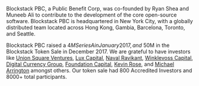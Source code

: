 Blockstack PBC, a Public Benefit Corp, was co-founded by Ryan Shea and Muneeb Ali to contribute to the development of the core open-source software. Blockstack PBC is headquartered in New York City, with a globally distributed team located across Hong Kong, Gambia, Barcelona, Toronto, and Seattle.

Blockstack PBC raised a $4M Series A in January 2017, and ~$50M in the Blockstack Token Sale in December 2017. We are grateful to have investors like [Union Square Ventures](https://www.usv.com/), [Lux Capital](https://www.luxcapital.com/), [Naval Ravikant](https://angel.co/naval), [Winklevoss Capital](https://winklevosscapital.com/), [Digital Currency Group](https://dcg.co/), [Foundation Capital](https://foundationcapital.com/), [Kevin Rose](https://www.kevinrose.com), and [Michael Arrington](http://arringtonxrpcapital.com/) amongst others. Our token sale had 800 Accredited Investors and 8000+ total participants.
